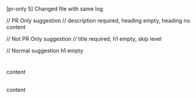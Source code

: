 [pr-only 5] Changed file with same log

// PR Only suggestion
// description required, heading empty, heading no content

// Not PR Only suggestion
// title required, h1 empty, skip level

// Normal suggestion h1 empty
# 
content

## 
content
